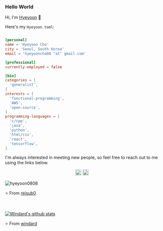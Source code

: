 ### Hello World
Hi, I'm [Hyeyoon](https://github.com/hyeyoon0808) 👋

Here's my `Hyeyoon.toml`:

```toml

[personal]
name = 'Hyeyoon Cho'
city = 'Seoul, South Korea'
email = 'hyeyooncho08 "at" gmail.com'

[professional]
currently-employed = false

[bio]
categories = [
  'generalist',
]
interests = [
  'functional-programming',
  'AWS',
  'open-source',
]
programming-languages = [
  'c/cpp',
  'java',
  'python',
  'html/css',
  'react',
  'tensorflow',
]


```

I'm always interested in meeting new people, so feel free to reach out to me using the links below.

<p align="center">
  <a href="mailto:hyeyooncho08@gmail.com"><img src="https://image.flaticon.com/icons/svg/725/725643.svg" height="20" width="20" /></a>
  <a href="https://linkedin.com/in/hyeyooncho"><img src="https://cdn.jsdelivr.net/npm/simple-icons@3.0.1/icons/linkedin.svg" height="20"     width="20" /></a>
</p>

<p align="left">
  <img src="https://github-readme-stats.vercel.app/api?username=hyeyoon0808&show_icons=true" alt="hyeyoon0808" /> 

</p>
<p align="left"> </p>



⭐️ From [reisub0](https://github.com/[reisub0])

<br />

[![Windard's github stats](https://github-readme-stats.vercel.app/api?username=windard&show_icons=true)](https://github.com/windard)


⭐️ From [windard](https://github.com/windard)
